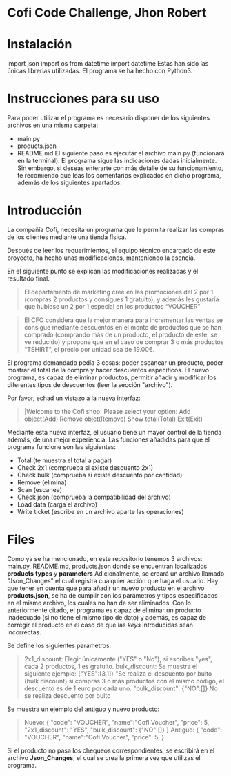 # Cofi Code Challenge, Jhon Robert

# Instalación
import json
import os
from datetime import datetime
Estas han sido las únicas librerias utilizadas.
El programa se ha hecho con Python3.
 # Instrucciones para su uso
 Para poder utilizar el programa es necesario disponer de los siguientes archivos en una misma carpeta:
 - main.py
 - products.json
 - README.md
El siguiente paso es ejecutar el archivo main.py (funcionará en la terminal).
El programa sigue las indicaciones dadas inicialmente. Sin embargo, si deseas enterarte con más detalle de su funcionamiento, te recomiendo que leas los comentarios explicados en dicho programa, además de los siguientes apartados:


# Introducción
La compañía Cofi, necesita un programa que le permita realizar las compras de los clientes mediante una tienda física. 

Después de leer los requerimientos, el equipo técnico encargado de este proyecto,  ha hecho unas modificaciones, manteniendo la esencia.

En el siguiente punto se explican las modificaciones realizadas y el resultado final.

> El departamento de marketing cree en las promociones del 2 por 1 (compras 2 productos y consigues 1 gratuito), y además les gustaría que hubiese un 2 por 1 especial en los productos “VOUCHER”

> El CFO considera que la mejor manera para incrementar las ventas se consigue mediante descuentos en el monto de productos que se han comprado (comprando más de un producto, el producto de este, se ve reducido) y propone que en el caso de comprar 3 o más productos “TSHIRT”, el precio por unidad sea de 19.00€.

El programa demandado pedía 3 cosas: poder escanear un producto, poder mostrar el total de la compra y hacer descuentos específicos.
El nuevo programa, es capaz de eliminar productos, permitir añadir y modificar los diferentes tipos de descuentos (leer la sección "archivo").

Por favor, echad un vistazo a la nueva interfaz:

>|Welcome to the Cofi shop|
> Please select your option:
>  Add object(Add)
>  Remove objet(Remove)
> Show total(Total)
> Exit(Exit)

Mediante esta nueva interfaz, el usuario tiene un mayor control de la tienda además, de una mejor experiencia.
Las funciones añadidas para que el programa funcione son las siguientes:
 - Total (te muestra el total a pagar)
 - Check 2x1 (comprueba si existe descuento 2x1)
 - Check bulk (comprueba si existe descuento por cantidad)
 - Remove (elimina)
 - Scan (escanea)
 - Check json (comprueba la compatibilidad del archivo)
 - Load data (carga el archivo)
 - Write ticket (escribe en un archivo aparte las operaciones)



# Files

Como ya se ha mencionado, en este repositorio tenemos 3 archivos: main.py, README.md, products.json donde se encuentran localizados **products** **types** y **parameters**
Adicionalmente, se creará un archivo llamado "Json_Changes" el cual registra cualquier acción que haga el usuario.
Hay que tener en cuenta que para añadir un nuevo producto en el archivo **products.json**, se ha de cumplir con los parámetros y tipos especificados en el mismo archivo, los cuales no han de ser eliminados.
Con lo anteriormente citado, el programa es capaz de eliminar un producto inadecuado (si no tiene el mismo tipo de dato) y además, es capaz de corregir el producto en el caso de que las *keys* introducidas sean incorrectas.

Se define los siguientes parámetros:

> 2x1_discount: Elegir únicamente ("YES" o  "No"), si escribes "yes", cada 2 productos, 1 es gratuito.
> bulk_discount: Se muestra el siguiente ejemplo:
> {"YES":[3,1]}  "Se realiza el descuento por bulto (bulk discount) si compras 3 o más productos con el mismo código, el descuento es de 1 euro por cada uno.
> "bulk_discount":  {"NO":[]} No se realiza descuento por bulto

Se muestra un ejemplo del antiguo y nuevo producto: 
> Nuevo:
> {
> "code":  "VOUCHER",
> "name":"Cofi Voucher",
> "price":  5,
> "2x1_discount":  "YES",
> "bulk_discount":  {"NO":[]}
> }
Antiguo:
> {
> "code":  "VOUCHER",
> "name":"Cofi Voucher",
> "price":  5,
> }

Si el producto no pasa los chequeos correspondientes, se escribirá en el archivo **Json_Changes**, el cual se crea la primera vez que utilizas el programa.
